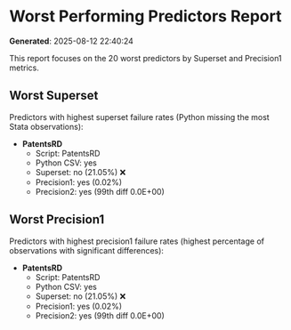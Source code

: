 # Worst Performing Predictors Report

**Generated**: 2025-08-12 22:40:24

This report focuses on the 20 worst predictors by Superset and Precision1 metrics.

## Worst Superset

Predictors with highest superset failure rates (Python missing the most Stata observations):

- **PatentsRD**
  - Script: PatentsRD
  - Python CSV: yes
  - Superset: no (21.05%) ❌
  - Precision1: yes (0.02%)
  - Precision2: yes (99th diff 0.0E+00)

## Worst Precision1

Predictors with highest precision1 failure rates (highest percentage of observations with significant differences):

- **PatentsRD**
  - Script: PatentsRD
  - Python CSV: yes
  - Superset: no (21.05%) ❌
  - Precision1: yes (0.02%)
  - Precision2: yes (99th diff 0.0E+00)

